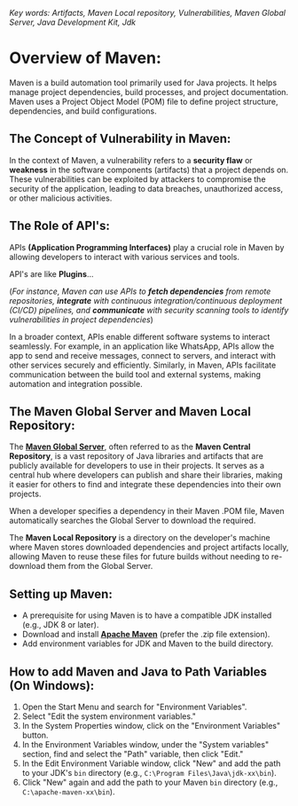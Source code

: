 *Key words: Artifacts, Maven Local repository, Vulnerabilities, Maven Global Server, Java Development Kit, Jdk*

# Overview of Maven:

Maven is a build automation tool primarily used for Java projects. It helps manage project dependencies, build processes, and project documentation. Maven uses a Project Object Model (POM) file to define project structure, dependencies, and build configurations.

## The Concept of Vulnerability in Maven:

In the context of Maven, a vulnerability refers to a **security flaw** or **weakness** in the software components (artifacts) that a project depends on. These vulnerabilities can be exploited by attackers to compromise the security of the application, leading to data breaches, unauthorized access, or other malicious activities.

## The Role of API's:

APIs **(Application Programming Interfaces)** play a crucial role in Maven by allowing developers to interact with various services and tools. 

API's are like **Plugins**...

(*For instance, Maven can use APIs to **fetch dependencies** from remote repositories, **integrate** with continuous integration/continuous deployment (CI/CD) pipelines, and **communicate** with security scanning tools to identify vulnerabilities in project dependencies*)

In a broader context, APIs enable different software systems to interact seamlessly. For example, in an application like WhatsApp, APIs allow the app to send and receive messages, connect to servers, and interact with other services securely and efficiently. Similarly, in Maven, APIs facilitate communication between the build tool and external systems, making automation and integration possible. 

## The Maven Global Server and Maven Local Repository:

The **[Maven Global Server](https://search.maven.org/)**, often referred to as the **Maven Central Repository**, is a vast repository of Java libraries and artifacts that are publicly available for developers to use in their projects. It serves as a central hub where developers can publish and share their libraries, making it easier for others to find and integrate these dependencies into their own projects.

When a developer specifies a dependency in their Maven .POM file, Maven automatically searches the Global Server to download the required. 

The **Maven Local Repository** is a directory on the developer's machine where Maven stores downloaded dependencies and project artifacts locally, allowing Maven to reuse these files for future builds without needing to re-download them from the Global Server.

## Setting up Maven:

- A prerequisite for using Maven is to have a compatible JDK installed (e.g., JDK 8 or later).
- Download and install **[Apache Maven](https://maven.apache.org/download.cgi)** (prefer the .zip file extension).
- Add environment variables for JDK and Maven to the build directory.

## How to add Maven and Java to Path Variables (On Windows):

1. Open the Start Menu and search for "Environment Variables".
2. Select "Edit the system environment variables."
3. In the System Properties window, click on the "Environment Variables" button.
4. In the Environment Variables window, under the "System variables" section, find and select the "Path" variable, then click "Edit."
5. In the Edit Environment Variable window, click "New" and add the path to your JDK's `bin` directory (e.g., `C:\Program Files\Java\jdk-xx\bin`).
6. Click "New" again and add the path to your Maven `bin` directory (e.g., `C:\apache-maven-xx\bin`).